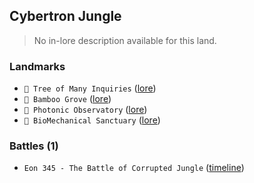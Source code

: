 ## Cybertron Jungle
> No in-lore description available for this land.
### Landmarks
- `🌳 Tree of Many Inquiries` ([lore](<https://zeithalt.github.io//r/tree_of_many_inquiries.html>))
- `🎋 Bamboo Grove` ([lore](<https://zeithalt.github.io//r/bamboo_grove.html>))
- `🔭 Photonic Observatory` ([lore](<https://zeithalt.github.io//r/photonic_observatory.html>))
- `🧬 BioMechanical Sanctuary` ([lore](<https://zeithalt.github.io//r/biomechanical_sanctuary.html>))
### Battles (1)
- `Eon 345 - The Battle of Corrupted Jungle` ([timeline](<https://zeithalt.github.io//t/#eon0345>))
